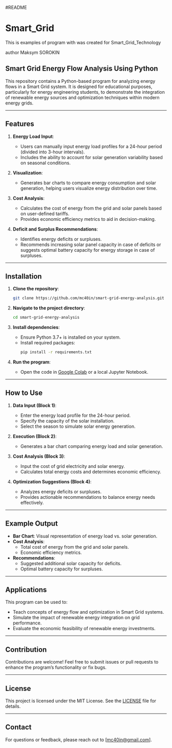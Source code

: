 #README
# Smart_Grid
This is examples of program with was created for Smart_Grid_Technology

author Maksym SOROKIN

## Smart Grid Energy Flow Analysis Using Python

This repository contains a Python-based program for analyzing energy flows in a Smart Grid system. It is designed for educational purposes, particularly for energy engineering students, to demonstrate the integration of renewable energy sources and optimization techniques within modern energy grids.

---

## Features

1. **Energy Load Input**:
   - Users can manually input energy load profiles for a 24-hour period (divided into 3-hour intervals).
   - Includes the ability to account for solar generation variability based on seasonal conditions.

2. **Visualization**:
   - Generates bar charts to compare energy consumption and solar generation, helping users visualize energy distribution over time.

3. **Cost Analysis**:
   - Calculates the cost of energy from the grid and solar panels based on user-defined tariffs.
   - Provides economic efficiency metrics to aid in decision-making.

4. **Deficit and Surplus Recommendations**:
   - Identifies energy deficits or surpluses.
   - Recommends increasing solar panel capacity in case of deficits or suggests optimal battery capacity for energy storage in case of surpluses.

---

## Installation

1. **Clone the repository**:
   ```bash
   git clone https://github.com/mc40in/smart-grid-energy-analysis.git
   ```

2. **Navigate to the project directory**:
   ```bash
   cd smart-grid-energy-analysis
   ```

3. **Install dependencies**:
   - Ensure Python 3.7+ is installed on your system.
   - Install required packages:
     ```bash
     pip install -r requirements.txt
     ```

4. **Run the program**:
   - Open the code in [Google Colab](https://colab.research.google.com/) or a local Jupyter Notebook.

---

## How to Use

1. **Data Input (Block 1)**:
   - Enter the energy load profile for the 24-hour period.
   - Specify the capacity of the solar installation.
   - Select the season to simulate solar energy generation.

2. **Execution (Block 2)**:
   - Generates a bar chart comparing energy load and solar generation.

3. **Cost Analysis (Block 3)**:
   - Input the cost of grid electricity and solar energy.
   - Calculates total energy costs and determines economic efficiency.

4. **Optimization Suggestions (Block 4)**:
   - Analyzes energy deficits or surpluses.
   - Provides actionable recommendations to balance energy needs effectively.

---

## Example Output

- **Bar Chart**: Visual representation of energy load vs. solar generation.
- **Cost Analysis**:
  - Total cost of energy from the grid and solar panels.
  - Economic efficiency metrics.
- **Recommendations**:
  - Suggested additional solar capacity for deficits.
  - Optimal battery capacity for surpluses.

---

## Applications

This program can be used to:
- Teach concepts of energy flow and optimization in Smart Grid systems.
- Simulate the impact of renewable energy integration on grid performance.
- Evaluate the economic feasibility of renewable energy investments.

---

## Contribution

Contributions are welcome! Feel free to submit issues or pull requests to enhance the program’s functionality or fix bugs.

---

## License

This project is licensed under the MIT License. See the [LICENSE](LICENSE) file for details.

---

## Contact

For questions or feedback, please reach out to [mc40in@gmail.com].



